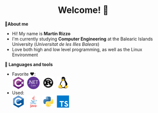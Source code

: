 <h1 align="center"> Welcome! 👋 </h1> 

**🤔About me**
- Hi! My name is **Martín Rizzo**
- I'm currently studying **Computer Engineering** at
the Balearic Islands University (_Universitat de les Illes Balears_)
- Love both high and low level programming, as well as the Linux Environment

**🧰 Languages and tools**
- Favorite ❤️: 
  <div>
    <img src="https://github.com/devicons/devicon/blob/master/icons/csharp/csharp-original.svg" width=40 height=40>&nbsp;
    <img src="https://github.com/devicons/devicon/blob/master/icons/dotnetcore/dotnetcore-original.svg" width=40 height=40>&nbsp;
    <img src="https://github.com/devicons/devicon/blob/master/icons/rust/rust-plain.svg" width=40 height=40>&nbsp;
    <img src="https://github.com/devicons/devicon/blob/master/icons/linux/linux-original.svg" width=40 height=40>&nbsp;
  </div>
- Used:
  <div>
    <img src="https://github.com/devicons/devicon/blob/master/icons/c/c-original.svg" width=40 height=40>&nbsp;
    <img src="https://github.com/devicons/devicon/blob/master/icons/java/java-original-wordmark.svg" width=40 height=40>&nbsp;
    <img src="https://github.com/devicons/devicon/blob/master/icons/python/python-original.svg" width=40 height=40>&nbsp;
    <img src="https://github.com/devicons/devicon/blob/master/icons/typescript/typescript-original.svg" width=40 height=40>&nbsp;
  </div>
